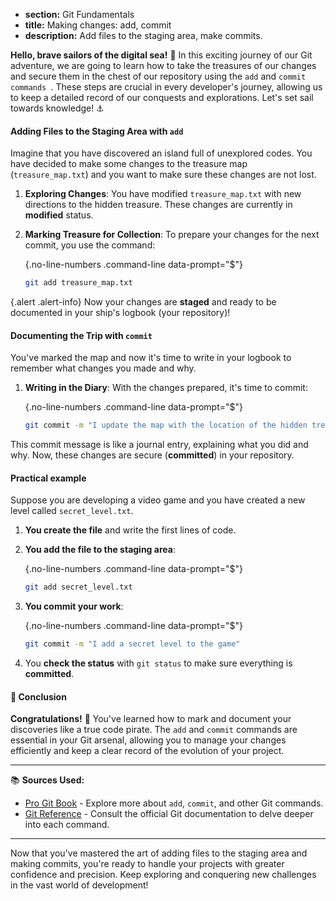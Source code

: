 * **section:** Git Fundamentals
* **title:** Making changes: add, commit
* **description:** Add files to the staging area, make commits.

**Hello, brave sailors of the digital sea!** 🌊 In this exciting journey of our Git adventure, we are going to learn how to take the treasures of our changes and secure them in the chest of our repository using the `add` and `commit commands `. These steps are crucial in every developer's journey, allowing us to keep a detailed record of our conquests and explorations. Let's set sail towards knowledge! ⚓

#### Adding Files to the Staging Area with `add`

Imagine that you have discovered an island full of unexplored codes. You have decided to make some changes to the treasure map (`treasure_map.txt`) and you want to make sure these changes are not lost.

1. **Exploring Changes**: You have modified `treasure_map.txt` with new directions to the hidden treasure. These changes are currently in **modified** status.

2. **Marking Treasure for Collection**:
To prepare your changes for the next commit, you use the command:

   {.no-line-numbers .command-line data-prompt="$"}
   ```bash
   git add treasure_map.txt
   ```

{.alert .alert-info}
Now your changes are **staged** and ready to be documented in your ship's logbook (your repository)!

#### Documenting the Trip with `commit`

You've marked the map and now it's time to write in your logbook to remember what changes you made and why.

1. **Writing in the Diary**:
With the changes prepared, it's time to commit:

   {.no-line-numbers .command-line data-prompt="$"}
   ```bash
   git commit -m "I update the map with the location of the hidden treasure"
   ```

This commit message is like a journal entry, explaining what you did and why. Now, these changes are secure (**committed**) in your repository.

#### Practical example

Suppose you are developing a video game and you have created a new level called `secret_level.txt`.

1. **You create the file** and write the first lines of code.
2. **You add the file to the staging area**:

   {.no-line-numbers .command-line data-prompt="$"}
   ```bash
   git add secret_level.txt
   ```

3. **You commit your work**:

   {.no-line-numbers .command-line data-prompt="$"}
   ```bash
   git commit -m "I add a secret level to the game"
   ```

4. You **check the status** with `git status` to make sure everything is **committed**.

#### 🤔 Conclusion

**Congratulations!** 🎉 You've learned how to mark and document your discoveries like a true code pirate. The `add` and `commit` commands are essential in your Git arsenal, allowing you to manage your changes efficiently and keep a clear record of the evolution of your project.

---

📚 **Sources Used:**

- [Pro Git Book](https://git-scm.com/book/en/v2) - Explore more about `add`, `commit`, and other Git commands.
- [Git Reference](https://git-scm.com/docs) - Consult the official Git documentation to delve deeper into each command.

---

Now that you've mastered the art of adding files to the staging area and making commits, you're ready to handle your projects with greater confidence and precision. Keep exploring and conquering new challenges in the vast world of development!
